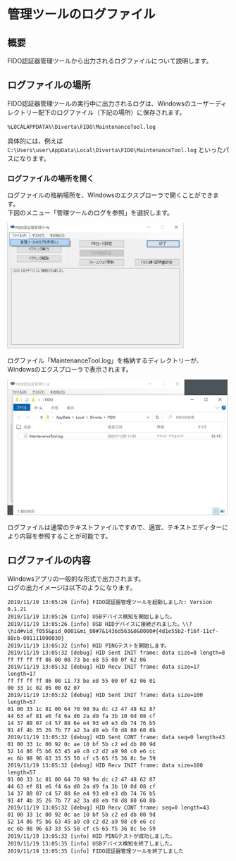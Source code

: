 # 管理ツールのログファイル

## 概要
FIDO認証器管理ツールから出力されるログファイルについて説明します。

## ログファイルの場所

FIDO認証器管理ツールの実行中に出力されるログは、Windowsのユーザーディレクトリー配下のログファイル（下記の場所）に保存されます。

`%LOCALAPPDATA%\Diverta\FIDO\MaintenanceTool.log`

具体的には、例えば `C:\Users\user\AppData\Local\Diverta\FIDO\MaintenanceTool.log` といったパスになります。

### ログファイルの場所を開く

ログファイルの格納場所を、Windowsのエクスプローラで開くことができます。<br>
下図のメニュー「管理ツールのログを参照」を選択します。

<img src="assets02/0002.jpg" width="400">

ログファイル「MaintenanceTool.log」を格納するディレクトリーが、Windowsのエクスプローラで表示されます。

<img src="assets02/0003.jpg" width="500">

ログファイルは通常のテキストファイルですので、適宜、テキストエディターにより内容を参照することが可能です。

## ログファイルの内容

Windowsアプリの一般的な形式で出力されます。<br>
ログの出力イメージは以下のようになります。
```
2019/11/19 13:05:26 [info] FIDO認証器管理ツールを起動しました: Version 0.1.21
2019/11/19 13:05:26 [info] USBデバイス検知を開始しました。
2019/11/19 13:05:26 [info] USB HIDデバイスに接続されました。\\?\hid#vid_f055&pid_0001&mi_00#7&1436d563&0&0000#{4d1e55b2-f16f-11cf-88cb-001111000030}
2019/11/19 13:05:32 [info] HID PINGテストを開始します。
2019/11/19 13:05:32 [debug] HID Sent INIT frame: data size=8 length=8
ff ff ff ff 86 00 08 73 be e8 55 00 0f 62 06
2019/11/19 13:05:32 [debug] HID Recv INIT frame: data size=17 length=17
ff ff ff ff 86 00 11 73 be e8 55 00 0f 62 06 01
00 33 1c 02 05 00 02 07
2019/11/19 13:05:32 [debug] HID Sent INIT frame: data size=100 length=57
01 00 33 1c 81 00 64 70 98 9a dc c2 47 48 62 87
44 63 ef 81 e6 f4 6a d0 2a d9 fa 3b 10 0d 08 cf
14 37 88 07 c4 57 88 6e e4 93 e0 e3 db 74 76 b5
91 4f 4b 35 26 7b 77 a2 3a d8 eb f0 d8 80 60 8b
2019/11/19 13:05:32 [debug] HID Sent CONT frame: data seq=0 length=43
01 00 33 1c 00 92 0c ae 10 bf 5b c2 ed db 80 9d
52 14 86 f5 b6 63 45 a9 c0 c2 d2 a9 98 c0 e6 cc
ec 6b 98 96 63 33 55 50 cf c5 65 f5 36 8c 5e 59
2019/11/19 13:05:32 [debug] HID Recv INIT frame: data size=100 length=57
01 00 33 1c 81 00 64 70 98 9a dc c2 47 48 62 87
44 63 ef 81 e6 f4 6a d0 2a d9 fa 3b 10 0d 08 cf
14 37 88 07 c4 57 88 6e e4 93 e0 e3 db 74 76 b5
91 4f 4b 35 26 7b 77 a2 3a d8 eb f0 d8 80 60 8b
2019/11/19 13:05:32 [debug] HID Recv CONT frame: seq=0 length=43
01 00 33 1c 00 92 0c ae 10 bf 5b c2 ed db 80 9d
52 14 86 f5 b6 63 45 a9 c0 c2 d2 a9 98 c0 e6 cc
ec 6b 98 96 63 33 55 50 cf c5 65 f5 36 8c 5e 59
2019/11/19 13:05:32 [info] HID PINGテストが成功しました。
2019/11/19 13:05:35 [info] USBデバイス検知を終了しました。
2019/11/19 13:05:35 [info] FIDO認証器管理ツールを終了しました
```
